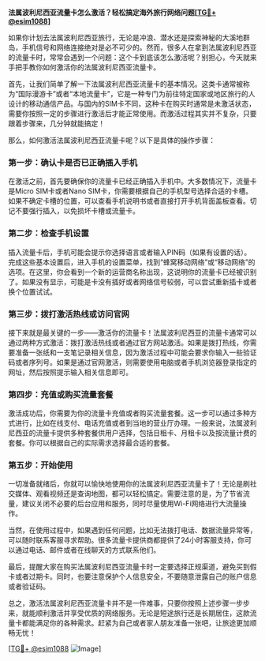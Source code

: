 **法属波利尼西亚流量卡怎么激活？轻松搞定海外旅行网络问题[[TG💪+ @esim1088](https://t.me/s/esim1088)]**

如果你计划去法属波利尼西亚旅行，无论是冲浪、潜水还是探索神秘的大溪地群岛，手机信号和网络连接绝对是必不可少的。然而，很多人在拿到法属波利尼西亚的流量卡时，常常会遇到一个问题：这个卡到底该怎么激活呢？别担心，今天就来手把手教你如何激活你的法属波利尼西亚流量卡。

首先，让我们简单了解一下法属波利尼西亚流量卡的基本情况。这类卡通常被称为“国际漫游卡”或者“本地流量卡”，它是一种专门为前往特定国家或地区旅行的人设计的移动通信产品。与国内的SIM卡不同，这种卡在购买时通常是未激活状态，需要你按照一定的步骤进行激活后才能正常使用。而激活过程其实并不复杂，只要跟着步骤来，几分钟就能搞定！

那么，如何激活法属波利尼西亚流量卡呢？以下是具体的操作步骤：

### 第一步：确认卡是否已正确插入手机

在激活之前，首先要确保你的流量卡已经正确插入手机中。大多数情况下，流量卡是Micro SIM卡或者Nano SIM卡，你需要根据自己的手机型号选择合适的卡槽。如果不确定卡槽的位置，可以查看手机说明书或者直接打开手机背面盖板查看。切记不要强行插入，以免损坏卡槽或流量卡。

### 第二步：检查手机设置

插入流量卡后，手机可能会提示你选择语言或者输入PIN码（如果有设置的话）。完成这些基本设置后，进入手机的设置菜单，找到“蜂窝移动网络”或“移动网络”的选项。在这里，你会看到一个新的运营商名称出现，这说明你的流量卡已经被识别了。如果没有显示，可能是卡没有插好或者网络信号较弱，可以尝试重新插卡或者换个位置试试。

### 第三步：拨打激活热线或访问官网

接下来就是最关键的一步——激活你的流量卡！法属波利尼西亚的流量卡通常可以通过两种方式激活：拨打激活热线或者通过官方网站激活。如果是拨打热线，你需要准备一张纸和一支笔记录相关信息，因为激活过程中可能会要求你输入一些验证码或者序列号。如果是通过官网激活，则需要使用电脑或者手机浏览器登录指定的网址，然后按照提示输入相关信息即可。

### 第四步：充值或购买流量套餐

激活成功后，你需要为你的流量卡充值或者购买流量套餐。这一步可以通过多种方式进行，比如在线支付、电话充值或者到当地的营业厅办理。一般来说，法属波利尼西亚的流量卡提供多种套餐供用户选择，包括日租卡、月租卡以及按流量计费的套餐。你可以根据自己的实际需求选择最合适的套餐。

### 第五步：开始使用

一切准备就绪后，你就可以愉快地使用你的法属波利尼西亚流量卡了！无论是刷社交媒体、观看视频还是查询地图，都可以轻松搞定。需要注意的是，为了节省流量，建议关闭不必要的后台应用和服务，同时尽量使用Wi-Fi网络进行大流量操作。

当然，在使用过程中，如果遇到任何问题，比如无法拨打电话、数据流量异常等，可以随时联系客服寻求帮助。很多流量卡提供商都提供了24小时客服支持，你可以通过电话、邮件或者在线聊天的方式联系他们。

最后，提醒大家在购买法属波利尼西亚流量卡时一定要选择正规渠道，避免买到假卡或者过期卡。同时，也要注意保护个人信息安全，不要随意泄露自己的账户信息或者验证码。

总之，激活法属波利尼西亚流量卡并不是一件难事，只要你按照上述步骤一步步来，就能顺利激活并享受优质的网络服务。无论是短途旅行还是长期居住，这款流量卡都能满足你的各种需求。赶紧为自己或者家人朋友准备一张吧，让旅途更加顺畅无忧！

[[TG💪+ @esim1088](https://t.me/s/esim1088) ![Image](https://i.postimg.cc/4NQfJmqS/Snipaste-2025-05-13-00-14-12.png)]